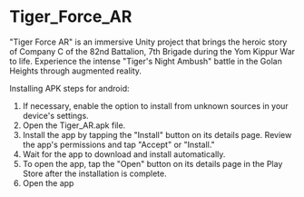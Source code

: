 # Tiger_Force_AR
"Tiger Force AR" is an immersive Unity project that brings the heroic story of Company C of the 82nd Battalion, 7th Brigade during the Yom Kippur War to life. Experience the intense "Tiger's Night Ambush" battle in the Golan Heights through augmented reality.


Installing APK steps for android:
1.	If necessary, enable the option to install from unknown sources in your device's settings.
2.	Open the Tiger_AR.apk file.
3.	Install the app by tapping the "Install" button on its details page. Review the app's permissions and tap "Accept" or "Install."
4.	Wait for the app to download and install automatically.
5.	To open the app, tap the "Open" button on its details page in the Play Store after the installation is complete.
6.	Open the app
